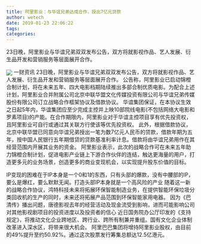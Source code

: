 ```yaml
---
title: 阿里影业：与华谊兄弟达成合作，授出7亿元贷款
author: wetech
date: 2019-01-23 22:06:22
tags: 
categories: 
---
```

23日晚，阿里影业与华谊兄弟双双发布公告，双方将就影视作品、艺人发展、衍生品开发和营销服务等层面展开合作。
<!-- more -->
<img align="center" border="0" src="https://imgcdn.yicai.com/uppics/images/2019/01/c689133e583c477f12215fc10b73c9cd.jpg" />
一财资讯
23日晚，阿里影业与华谊兄弟双双发布公告，双方将就影视作品、艺人发展、衍生品开发和营销服务等层面展开合作。
公告称，阿里影业已启动锦橙合制计划，将在未来五年、四大电影档期陆续推出多部合制优质电影。为配合上述计划，阿里影业合并附属公司北京中联华盟文化传媒投资有限公司与华谊兄弟传媒股份有限公司订立战略合作框架协议及借款协议。
华谊集团保证，在本协议生效之日起5年内，华谊集团应至少完成主控并上映10部院线电影(不包括网络大电影和罗素项目)的产能。在合作期限内，阿里影业对于华谊主控项目享有优先投资权，且阿里影业可自行或通过其关联方行使该等优先投资权。
此外，根据借款协议，北京中联华盟已同意向华谊兄弟授出一笔为数7亿元人民币的贷款，借款年期为五年，按中国人民银行五年期借贷的贷款基准利率计息。借款将由华谊兄弟用作在其经营范围内开展其业务的资金。
阿里影业表示，此次的战略合作可在未来五年助力锦橙合制计划，促进电影产业链上下游合作伙伴的连结，触达更海量的用户，打造更多元的业务场景，创造更多的商业变现机会，以实现提升股东价值的目标。
 
 
IP变现的困难在于IP本身是一个0和1的东西，只有头部的爆款，没有中腰部的IP，要么是爆红，要么默默无闻。打造头部IP本身就是一个高风险的产业
随着这一新的战略合作协议，鸿特科技未来将拓展环保智能制造业务，在提供智能环保垃圾分类回收机的生产的同时，未来还将拓展产品范围到环保智能家用电器。
因为《巴清传》播出问题，唐德影视去年的经营活动及现金流受到影响，进而可能影响公司对其他影视剧项目的投资进度以及投资者的信心
近日国务院办公厅印发的《支持规定》，将推动文化企业跨地区、跨行业、跨所有制兼并重组。国有文化企业体制改革进入深水区，将带来很大机会。
阿里巴巴集团将增持阿里影业股权，由目前的49%提升至约50.92%。通过这次股票发行筹集总额达12.5亿港元。
